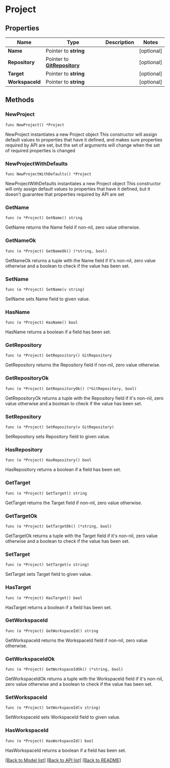 # Project

## Properties

Name | Type | Description | Notes
------------ | ------------- | ------------- | -------------
**Name** | Pointer to **string** |  | [optional] 
**Repository** | Pointer to [**GitRepository**](GitRepository.md) |  | [optional] 
**Target** | Pointer to **string** |  | [optional] 
**WorkspaceId** | Pointer to **string** |  | [optional] 

## Methods

### NewProject

`func NewProject() *Project`

NewProject instantiates a new Project object
This constructor will assign default values to properties that have it defined,
and makes sure properties required by API are set, but the set of arguments
will change when the set of required properties is changed

### NewProjectWithDefaults

`func NewProjectWithDefaults() *Project`

NewProjectWithDefaults instantiates a new Project object
This constructor will only assign default values to properties that have it defined,
but it doesn't guarantee that properties required by API are set

### GetName

`func (o *Project) GetName() string`

GetName returns the Name field if non-nil, zero value otherwise.

### GetNameOk

`func (o *Project) GetNameOk() (*string, bool)`

GetNameOk returns a tuple with the Name field if it's non-nil, zero value otherwise
and a boolean to check if the value has been set.

### SetName

`func (o *Project) SetName(v string)`

SetName sets Name field to given value.

### HasName

`func (o *Project) HasName() bool`

HasName returns a boolean if a field has been set.

### GetRepository

`func (o *Project) GetRepository() GitRepository`

GetRepository returns the Repository field if non-nil, zero value otherwise.

### GetRepositoryOk

`func (o *Project) GetRepositoryOk() (*GitRepository, bool)`

GetRepositoryOk returns a tuple with the Repository field if it's non-nil, zero value otherwise
and a boolean to check if the value has been set.

### SetRepository

`func (o *Project) SetRepository(v GitRepository)`

SetRepository sets Repository field to given value.

### HasRepository

`func (o *Project) HasRepository() bool`

HasRepository returns a boolean if a field has been set.

### GetTarget

`func (o *Project) GetTarget() string`

GetTarget returns the Target field if non-nil, zero value otherwise.

### GetTargetOk

`func (o *Project) GetTargetOk() (*string, bool)`

GetTargetOk returns a tuple with the Target field if it's non-nil, zero value otherwise
and a boolean to check if the value has been set.

### SetTarget

`func (o *Project) SetTarget(v string)`

SetTarget sets Target field to given value.

### HasTarget

`func (o *Project) HasTarget() bool`

HasTarget returns a boolean if a field has been set.

### GetWorkspaceId

`func (o *Project) GetWorkspaceId() string`

GetWorkspaceId returns the WorkspaceId field if non-nil, zero value otherwise.

### GetWorkspaceIdOk

`func (o *Project) GetWorkspaceIdOk() (*string, bool)`

GetWorkspaceIdOk returns a tuple with the WorkspaceId field if it's non-nil, zero value otherwise
and a boolean to check if the value has been set.

### SetWorkspaceId

`func (o *Project) SetWorkspaceId(v string)`

SetWorkspaceId sets WorkspaceId field to given value.

### HasWorkspaceId

`func (o *Project) HasWorkspaceId() bool`

HasWorkspaceId returns a boolean if a field has been set.


[[Back to Model list]](../README.md#documentation-for-models) [[Back to API list]](../README.md#documentation-for-api-endpoints) [[Back to README]](../README.md)


